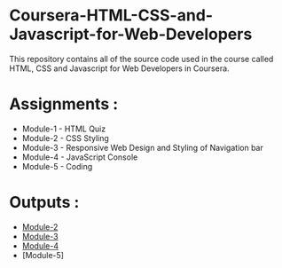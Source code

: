 # Coursera-HTML-CSS-and-Javascript-for-Web-Developers

This repository contains all of the source code used in the course called HTML, CSS and Javascript for Web Developers in Coursera.

# Assignments :

* Module-1 - HTML Quiz 
* Module-2 - CSS Styling
* Module-3 - Responsive Web Design and Styling of Navigation bar
* Module-4 - JavaScript Console
* Module-5 - Coding


# Outputs :

* [Module-2](https://subhasree2.github.io/Coursera-Assignments/mod2_solution/)
* [Module-3](https://subhasree2.github.io/Coursera-Assignments/mod3_solution/)
* [Module-4](https://subhasree2.github.io/Coursera-Assignments/mod4_solution/)
* [Module-5]

